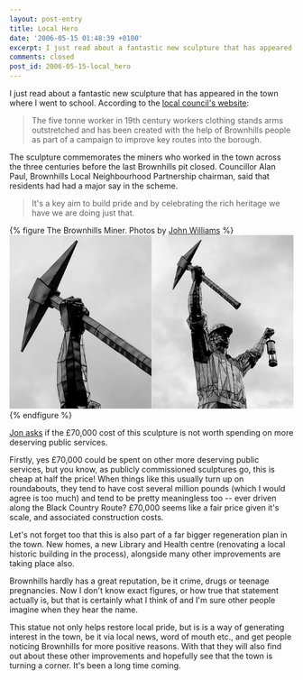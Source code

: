 ```yaml
---
layout: post-entry
title: Local Hero
date: '2006-05-15 01:48:39 +0100'
excerpt: I just read about a fantastic new sculpture that has appeared in the town where I went to school.
comments: closed
post_id: 2006-05-15-local_hero
---
```

I just read about a fantastic new sculpture that has appeared in the town where I went to school. According to the [local council's website][1]:

> The five tonne worker in 19th century workers clothing stands arms outstretched and has been created with the help of Brownhills people as part of a campaign to improve key routes into the borough.

The sculpture commemorates the miners who worked in the town across the three centuries before the last Brownhills pit closed. Councillor Alan Paul, Brownhills Local Neighbourhood Partnership chairman, said that residents had had a major say in the scheme.

> It's a key aim to build pride and by celebrating the rich heritage we have we are doing just that.

{% figure The Brownhills Miner. Photos by <a href="http://www.flickr.com/photos/jlwilliams/146287127/">John Williams</a> %}
![](/assets/images/2006/05/brownhillsminer.jpg)
{% endfigure %}

[Jon asks][2] if the £70,000 cost of this sculpture is not worth spending on more deserving public services.

Firstly, yes £70,000 could be spent on other more deserving public services, but you know, as publicly commissioned sculptures go, this is cheap at half the price! When things like this usually turn up on roundabouts, they tend to have cost several million pounds (which I would agree is too much) and tend to be pretty meaningless too -- ever driven along the Black Country Route? £70,000 seems like a fair price given it's scale, and associated construction costs.

Let's not forget too that this is also part of a far bigger regeneration plan in the town. New homes, a new Library and Health centre (renovating a local historic building in the process), alongside many other improvements are taking place also.

Brownhills hardly has a great reputation, be it crime, drugs or teenage pregnancies. Now I don't know exact figures, or how true that statement actually is, but that is certainly what I think of and I'm sure other people imagine when they hear the name.

This statue not only helps restore local pride, but is is a way of generating interest in the town, be it via local news, word of mouth etc., and get people noticing Brownhills for more positive reasons. With that they will also find out about these other improvements and hopefully see that the town is turning a corner. It's been a long time coming.

[1]: http://www.walsall.gov.uk/news/giant_miner_sculpture_to_rise_over_brownhills.htm
[2]: http://www.roobottom.com/2006/05/14/what-is-that/